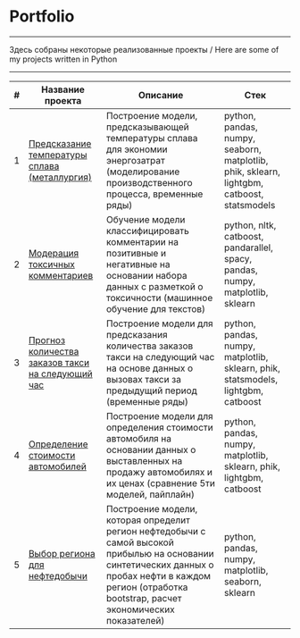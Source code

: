 # Portfolio
___
Здесь собраны некоторые реализованные проекты / Here are some of my projects written in Python
___

|#|Название проекта|Описание|Стек|
|:-:|--------|---|-|
|1|[Предсказание температуры сплава (металлургия)](https://github.com/valentinamikhf/Portfolio/blob/main/Farzan_Prediction_of_alloy_temperature_(metallurgy).ipynb)|Построение модели, предсказывающей температуры сплава для экономии энергозатрат (моделирование производственного процесса, временные ряды)|python, pandas, numpy, seaborn, matplotlib, phik, sklearn, lightgbm, catboost, statsmodels|
|2|[Модерация токсичных комментариев](https://github.com/valentinamikhf/Portfolio/blob/main/Comments_moderation.ipynb) |Обучение модели классифицировать комментарии на позитивные и негативные на основании набора данных с разметкой о токсичности (машинное обучение для текстов)|python, nltk, catboost, pandarallel, spacy, pandas, numpy, matplotlib, sklearn|
|3|[Прогноз количества заказов такси на следующий час]() |Построение модели для предсказания количества заказов такси на следующий час на основе данных о вызовах такси за предыдущий период (временные ряды)|python, pandas, numpy, matplotlib, sklearn, phik, statsmodels, lightgbm, catboost|
|4|[Определение стоимости автомобилей]() |Построение модели для определения стоимости автомобиля на основании данных о выставленных на продажу автомобилях и их ценах (сравнение 5ти моделей, пайплайн)|python, pandas, numpy, matplotlib, sklearn, phik, lightgbm, catboost|
|5|[Выбор региона для нефтедобычи]() |Построение модели, которая определит регион нефтедобычи с самой высокой прибылью на основании синтетических данных о пробах нефти в каждом регион (отработка bootstrap, расчет экономических показателей)|python, pandas, numpy, matplotlib, seaborn, sklearn|
